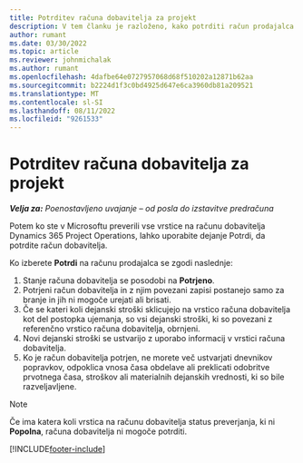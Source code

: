 ```yaml
---
title: Potrditev računa dobavitelja za projekt
description: V tem članku je razloženo, kako potrditi račun prodajalca projekta v Microsoftu Dynamics 365 Project Operations in finančni učinek potrditve računa prodajalca projekta.
author: rumant
ms.date: 03/30/2022
ms.topic: article
ms.reviewer: johnmichalak
ms.author: rumant
ms.openlocfilehash: 4dafbe64e0727957068d68f510202a12871b62aa
ms.sourcegitcommit: b2224d1f3c0bd4925d647e6ca3960db81a209521
ms.translationtype: MT
ms.contentlocale: sl-SI
ms.lasthandoff: 08/11/2022
ms.locfileid: "9261533"
---
```

# <a name="confirm-a-project-vendor-invoice"></a>Potrditev računa dobavitelja za projekt

_**Velja za:** Poenostavljeno uvajanje – od posla do izstavitve predračuna_

Potem ko ste v Microsoftu preverili vse vrstice na računu dobavitelja Dynamics 365 Project Operations, lahko uporabite dejanje Potrdi, da potrdite račun dobavitelja.

Ko izberete **Potrdi** na računu prodajalca se zgodi naslednje:

1. Stanje računa dobavitelja se posodobi na **Potrjeno**.
2. Potrjeni račun dobavitelja in z njim povezani zapisi postanejo samo za branje in jih ni mogoče urejati ali brisati.
3. Če se kateri koli dejanski stroški sklicujejo na vrstico računa dobavitelja kot del postopka ujemanja, so vsi dejanski stroški, ki so povezani z referenčno vrstico računa dobavitelja, obrnjeni.
4. Novi dejanski stroški se ustvarijo z uporabo informacij v vrstici računa dobavitelja.
5. Ko je račun dobavitelja potrjen, ne morete več ustvarjati dnevnikov popravkov, odpoklica vnosa časa obdelave ali preklicati odobritve prvotnega časa, stroškov ali materialnih dejanskih vrednosti, ki so bile razveljavljene.

> [!NOTE]
> Če ima katera koli vrstica na računu dobavitelja status preverjanja, ki ni **Popolna**, računa dobavitelja ni mogoče potrditi.

[!INCLUDE[footer-include](../../includes/footer-banner.md)]
